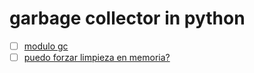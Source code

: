 # garbage collector in python

- [ ] [modulo gc](https://rico-schmidt.name/pymotw-3/gc/index.html)
- [ ] [puedo forzar limpieza en memoria?](https://es.stackoverflow.com/questions/272050/c%C3%B3mo-puedo-forzar-a-una-limpieza-de-memoria)